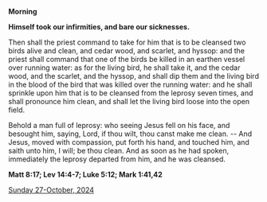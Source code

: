 **Morning**

**Himself took our infirmities, and bare our sicknesses.**
 
Then shall the priest command to take for him that is to be cleansed two birds alive and clean, and cedar wood, and scarlet, and hyssop: and the priest shall command that one of the birds be killed in an earthen vessel over running water: as for the living bird, he shall take it, and the cedar wood, and the scarlet, and the hyssop, and shall dip them and the living bird in the blood of the bird that was killed over the running water: and he shall sprinkle upon him that is to be cleansed from the leprosy seven times, and shall pronounce him clean, and shall let the living bird loose into the open field.
 
Behold a man full of leprosy: who seeing Jesus fell on his face, and besought him, saying, Lord, if thou wilt, thou canst make me clean. -- And Jesus, moved with compassion, put forth his hand, and touched him, and saith unto him, I will; be thou clean. And as soon as he had spoken, immediately the leprosy departed from him, and he was cleansed.  

**Matt 8:17; Lev 14:4-7; Luke 5:12; Mark 1:41,42**

[Sunday 27-October, 2024](https://t.me/daily_light)
